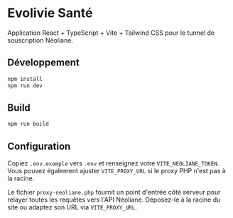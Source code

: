 # Evolivie Santé

Application React + TypeScript + Vite + Tailwind CSS pour le tunnel de souscription Néoliane.

## Développement

```bash
npm install
npm run dev
```

## Build

```bash
npm run build
```

## Configuration

Copiez `.env.example` vers `.env` et renseignez votre `VITE_NEOLIANE_TOKEN`. Vous pouvez
également ajuster `VITE_PROXY_URL` si le proxy PHP n'est pas à la racine.

Le fichier `proxy-neoliane.php` fournit un point d'entrée côté serveur pour
relayer toutes les requêtes vers l'API Néoliane. Déposez-le à la racine du site
ou adaptez son URL via `VITE_PROXY_URL`.
